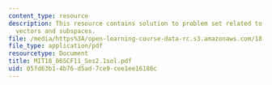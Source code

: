 ```yaml
---
content_type: resource
description: This resource contains solution to problem set related to orthogonal
  vectors and subspaces.
file: /media/https%3A/open-learning-course-data-rc.s3.amazonaws.com/18-06sc-linear-algebra-fall-2011/05fd63b14b76d5ad7ce9cee1ee16186c_MIT18_06SCF11_Ses2.1sol.pdf
file_type: application/pdf
resourcetype: Document
title: MIT18_06SCF11_Ses2.1sol.pdf
uid: 05fd63b1-4b76-d5ad-7ce9-cee1ee16186c
---
```

